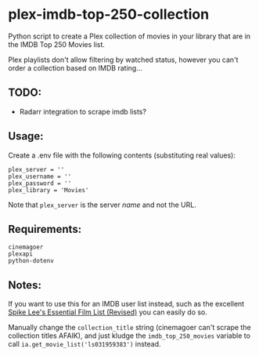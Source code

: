 # plex-imdb-top-250-collection

Python script to create a Plex collection of movies in your library that are in the IMDB Top 250 Movies list.

Plex playlists don't allow filtering by watched status, however you can't order a collection based on IMDB rating...

## TODO:
- Radarr integration to scrape imdb lists?


## Usage:

Create a .env file with the following contents (substituting real values):

    plex_server = ''
    plex_username = ''
    plex_password = ''
    plex_library = 'Movies'

Note that `plex_server` is the server _name_ and not the URL.

## Requirements:

    cinemagoer
    plexapi
    python-dotenv

## Notes:

If you want to use this for an IMDB user list instead, such as the excellent [Spike Lee's Essential Film List (Revised)](https://www.imdb.com/list/ls031959383/) you can easily do so.

Manually change the `collection_title` string (cinemagoer can't scrape the collection titles AFAIK), and just kludge the `imdb_top_250_movies` variable to call `ia.get_movie_list('ls031959383')` instead.